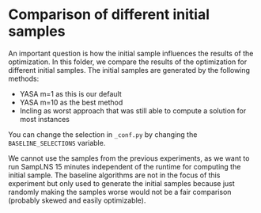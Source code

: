 # Comparison of different initial samples

An important question is how the initial sample influences the results of the optimization. In this folder, we compare the results of the optimization for different initial samples. The initial samples are generated by the following methods:
* YASA m=1 as this is our default
* YASA m=10 as the best method
* Incling as worst approach that was still able to compute a solution for most instances

You can change the selection in `_conf.py` by changing the `BASELINE_SELECTIONS` variable.

We cannot use the samples from the previous experiments, as we want to run SampLNS 15 minutes independent of the runtime for computing the initial sample.
The baseline algorithms are not in the focus of this experiment but only used to generate the initial samples because just randomly
making the samples worse would not be a fair comparison (probably skewed and easily optimizable).
